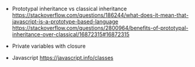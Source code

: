 * Prototypal inheritance vs classical inheritance
https://stackoverflow.com/questions/186244/what-does-it-mean-that-javascript-is-a-prototype-based-language
https://stackoverflow.com/questions/2800964/benefits-of-prototypal-inheritance-over-classical/16872315#16872315

* Private variables with closure

* Javascript
https://javascript.info/classes
